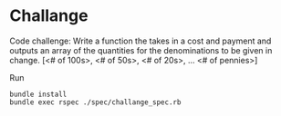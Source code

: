 # Challange

Code challenge: Write a function the takes in a cost and payment and outputs an array of the quantities for the denominations to be given in change. [<# of 100s>, <# of 50s>, <# of 20s>, ... <# of pennies>]


Run 
```
bundle install
bundle exec rspec ./spec/challange_spec.rb 
```